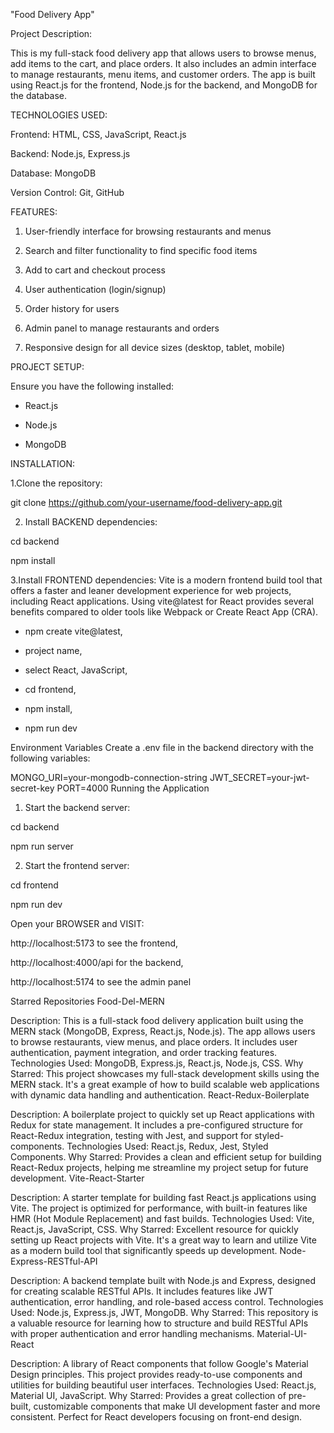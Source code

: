 "Food Delivery App"

 Project Description:

 This is my full-stack food delivery app that allows users to browse menus, add items to the cart, and place orders. It also includes an admin interface to manage restaurants, menu 
 items, and customer orders. The app is built using React.js for the frontend, Node.js for the backend, and MongoDB for the database.

 TECHNOLOGIES USED:

 Frontend: HTML, CSS, JavaScript, React.js

 Backend: Node.js, Express.js

 Database: MongoDB

 Version Control: Git, GitHub

FEATURES:

1. User-friendly interface for browsing restaurants and menus

2. Search and filter functionality to find specific food items

3. Add to cart and checkout process

4. User authentication (login/signup)

5. Order history for users

6. Admin panel to manage restaurants and orders

7. Responsive design for all device sizes (desktop, tablet, mobile)

PROJECT SETUP:

Ensure you have the following installed:

* React.js
 
* Node.js
 
* MongoDB

INSTALLATION:

1.Clone the repository:

git clone https://github.com/your-username/food-delivery-app.git

2. Install BACKEND dependencies:

cd backend

npm install

3.Install FRONTEND dependencies: Vite is a modern frontend build tool that offers a faster and leaner development experience for web projects, including React applications. Using vite@latest for React provides several benefits compared to older tools like Webpack or Create React App (CRA).

* npm create vite@latest,

* project name,

* select React, JavaScript,

* cd frontend,

* npm install,

* npm run dev

Environment Variables
Create a .env file in the backend directory with the following variables:

MONGO_URI=your-mongodb-connection-string
JWT_SECRET=your-jwt-secret-key
PORT=4000
Running the Application

1. Start the backend server:

cd backend

npm run server

2. Start the frontend server:

cd frontend

npm run dev

Open your BROWSER and VISIT:

http://localhost:5173 to see the frontend, 

http://localhost:4000/api for the backend, 

http://localhost:5174 to see the admin panel


Starred Repositories
Food-Del-MERN

Description: This is a full-stack food delivery application built using the MERN stack (MongoDB, Express, React.js, Node.js). The app allows users to browse restaurants, view menus, and place orders. It includes user authentication, payment integration, and order tracking features.
Technologies Used: MongoDB, Express.js, React.js, Node.js, CSS.
Why Starred: This project showcases my full-stack development skills using the MERN stack. It's a great example of how to build scalable web applications with dynamic data handling and authentication.
React-Redux-Boilerplate

Description: A boilerplate project to quickly set up React applications with Redux for state management. It includes a pre-configured structure for React-Redux integration, testing with Jest, and support for styled-components.
Technologies Used: React.js, Redux, Jest, Styled Components.
Why Starred: Provides a clean and efficient setup for building React-Redux projects, helping me streamline my project setup for future development.
Vite-React-Starter

Description: A starter template for building fast React.js applications using Vite. The project is optimized for performance, with built-in features like HMR (Hot Module Replacement) and fast builds.
Technologies Used: Vite, React.js, JavaScript, CSS.
Why Starred: Excellent resource for quickly setting up React projects with Vite. It's a great way to learn and utilize Vite as a modern build tool that significantly speeds up development.
Node-Express-RESTful-API

Description: A backend template built with Node.js and Express, designed for creating scalable RESTful APIs. It includes features like JWT authentication, error handling, and role-based access control.
Technologies Used: Node.js, Express.js, JWT, MongoDB.
Why Starred: This repository is a valuable resource for learning how to structure and build RESTful APIs with proper authentication and error handling mechanisms.
Material-UI-React

Description: A library of React components that follow Google's Material Design principles. This project provides ready-to-use components and utilities for building beautiful user interfaces.
Technologies Used: React.js, Material UI, JavaScript.
Why Starred: Provides a great collection of pre-built, customizable components that make UI development faster and more consistent. Perfect for React developers focusing on front-end design.

